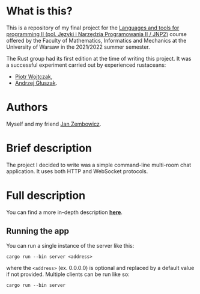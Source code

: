# What is this?

This is a repository of my final project for the [Languages and tools for programming II (pol. Języki i Narzędzia Programowania II / JNP2)](https://usosweb.mimuw.edu.pl/kontroler.php?_action=katalog2%2Fprzedmioty%2FpokazPrzedmiot&prz_kod=1000-224bJNP2&lang=en) course offered by the Faculty of Mathematics, Informatics and Mechanics at the University of Warsaw in the 2021/2022 summer semester.

The Rust group had its first edition at the time of writing this project. It was a successful experiment carried out by experienced rustaceans:
- [Piotr Wojtczak](https://github.com/StarostaGit),
- [Andrzej Głuszak](https://github.com/agluszak).

# Authors

Myself and my friend [Jan Zembowicz](https://github.com/JWZ1996).

# Brief description

The project I decided to write was a simple command-line multi-room chat application. It uses both HTTP and WebSocket protocols.

# Full description 

You can find a more in-depth description [**here**](https://github.com/kfernandez31/JNP2-Rust-Chatter/blob/main/description.md).


## Running the app
You can run a single instance of the server like this:
```
cargo run --bin server <address>
```
where the `<address>` (ex. 0.0.0.0) is optional and replaced by a default value if not provided.
Multiple clients can be run like so:
```
cargo run --bin server
```
